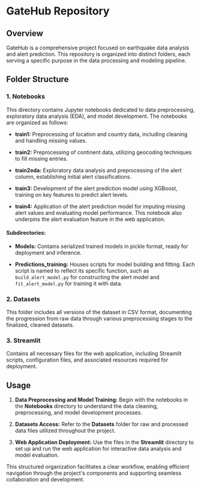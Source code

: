 # GateHub Repository

## Overview

GateHub is a comprehensive project focused on earthquake data analysis and alert prediction. This repository is organized into distinct folders, each serving a specific purpose in the data processing and modeling pipeline.

## Folder Structure

### 1. Notebooks

This directory contains Jupyter notebooks dedicated to data preprocessing, exploratory data analysis (EDA), and model development. The notebooks are organized as follows:

- **train1:** Preprocessing of location and country data, including cleaning and handling missing values.

- **train2:** Preprocessing of continent data, utilizing geocoding techniques to fill missing entries.

- **train2eda:** Exploratory data analysis and preprocessing of the alert column, establishing initial alert classifications.

- **train3:** Development of the alert prediction model using XGBoost, training on key features to predict alert levels.

- **train4:** Application of the alert prediction model for imputing missing alert values and evaluating model performance. This notebook also underpins the alert evaluation feature in the web application.

#### Subdirectories:

- **Models:** Contains serialized trained models in pickle format, ready for deployment and inference.

- **Predictions_training:** Houses scripts for model building and fitting. Each script is named to reflect its specific function, such as `build_alert_model.py` for constructing the alert model and `fit_alert_model.py` for training it with data.

### 2. Datasets

This folder includes all versions of the dataset in CSV format, documenting the progression from raw data through various preprocessing stages to the finalized, cleaned datasets.

### 3. Streamlit

Contains all necessary files for the web application, including Streamlit scripts, configuration files, and associated resources required for deployment.

## Usage

1. **Data Preprocessing and Model Training:** Begin with the notebooks in the **Notebooks** directory to understand the data cleaning, preprocessing, and model development processes.

2. **Datasets Access:** Refer to the **Datasets** folder for raw and processed data files utilized throughout the project.

3. **Web Application Deployment:** Use the files in the **Streamlit** directory to set up and run the web application for interactive data analysis and model evaluation.

This structured organization facilitates a clear workflow, enabling efficient navigation through the project's components and supporting seamless collaboration and development.

